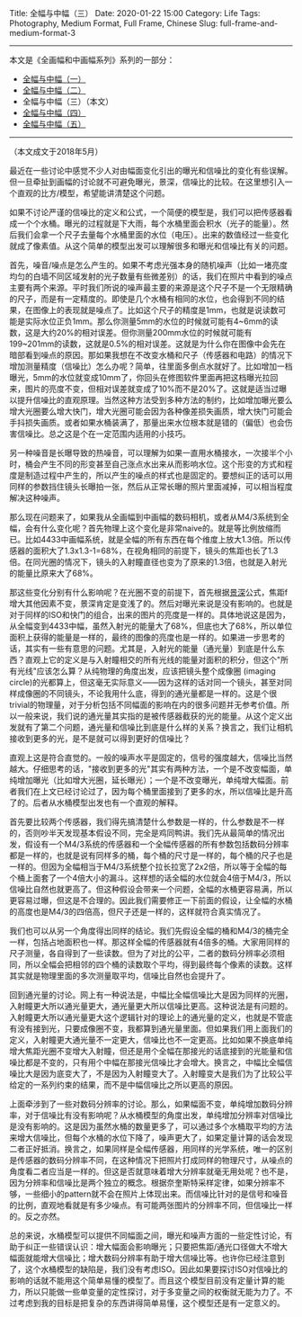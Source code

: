 Title: 全幅与中幅（三）
Date: 2020-01-22 15:00
Category: Life
Tags: Photography, Medium Format, Full Frame, Chinese
Slug: full-frame-and-medium-format-3


---

本文是《全画幅和中画幅系列》系列的一部分：

* [全幅与中幅（一）](/full-frame-and-medium-format-1.html)
* [全幅与中幅（二）](/full-frame-and-medium-format-2.html)
* 全幅与中幅（三）（本文）
* [全幅与中幅（四）](/full-frame-and-medium-format-4.html)
* [全幅与中幅（五）](/full-frame-and-medium-format-5.html)

---

（本文成文于2018年5月）

最近在一些讨论中感觉不少人对由幅面变化引出的曝光和信噪比的变化有些误解。但一旦牵扯到画幅的讨论就不可避免曝光，景深，信噪比的比较。在这里想引入一个直观的比方/模型，希望能讲清楚这个问题。

如果不讨论严谨的信噪比的定义和公式，一个简便的模型是，我们可以把传感器看成一个个水桶。曝光的过程就是下大雨，每个水桶里面会积水（光子的能量）。然后我们会拿一个尺子去量每个水桶里面的水位（电压）。出来的数值经过一些变化就成了像素值。从这个简单的模型出发可以理解很多和曝光和信噪比有关的问题。

首先，噪音/噪点是怎么产生的。如果不考虑光强本身的随机噪声（比如一堵亮度均匀的白墙不同区域发射的光子数量有些微差别）的话，我们在照片中看到的噪点主要有两个来源。平时我们所说的噪声最主要的来源是这个尺子不是一个无限精确的尺子，而是有一定精度的。即使是几个水桶有相同的水位，也会得到不同的结果，在图像上的表现就是噪点了。比如这个尺子的精度是1mm，也就是说读数可能是实际水位正负1mm。那么你测量5mm的水位的时候就可能有4~6mm的读数，这是大约20%的相对误差。但你测量200mm水位的时候就可能有199~201mm的读数，这就是0.5%的相对误差。这就是为什么你在图像中会先在暗部看到噪点的原因。那如果我想在不改变水桶和尺子（传感器和电路）的情况下增加测量精度（信噪比）怎么办呢？简单，往里面多倒点水就好了。比如增加一档曝光，5mm的水位就变成10mm了，你回头在修图软件里面再把这档曝光拉回来，图片的亮度不变，但相对误差就变成了10%而不是20%了。这就是适当过曝以提升信噪比的直观原理。当然这种方法受到多种方法的制约，比如增加曝光要么增大光圈要么增大快门，增大光圈可能会因为各种像差损失画质，增大快门可能会手抖损失画质。或者如果水桶装满了，那量出来水位根本就是错的（偏低）也会伤害信噪比。总之这是个在一定范围内适用的小技巧。

另一种噪音是长曝导致的热噪音，可以理解为如果一直用水桶接水，一次接半个小时，桶会产生不同的形变甚至自己涨点水出来从而影响水位。这个形变的方式和程度是制造过程中产生的，所以产生的噪点的样式也是固定的。要想纠正的话可以用同样的参数挡住镜头长曝拍一张，然后从正常长曝的照片里面减掉，可以相当程度解决这种噪声。

那么现在问题来了，如果我从全画幅到中画幅的数码相机，或者从M4/3系统到全幅，会有什么变化呢？首先物理上这个变化是非常naive的。就是等比例放缩而已。比如4433中画幅系统，就是全幅的所有东西在每个维度上放大1.3倍。所以传感器的面积大了1.3x1.3-1=68%，在视角相同的前提下，镜头的焦距也长了1.3倍。在同光圈的情况下，镜头的入射瞳直径也变为了原来的1.3倍，也就是入射光的能量比原来大了68%。

那这些变化分别有什么影响呢？在光圈不变的前提下，首先根据[景深](/focal-length-in-photography.html)公式，焦距f增大其他因素不变，景深肯定是变浅了的。然后对曝光来说是没有影响的。也就是对于同样的ISO和快门的组合，出来的图片的亮度是一样的。具体地说这是因为，从全幅变到4433中幅，虽然入射光的能量大了68%，但底也大了68%，所以单位面积上获得的能量是一样的，最终的图像的亮度也是一样的。如果进一步思考的话，其实有一些有意思的问题。尤其是，入射光的能量（通光量）到底是什么东西？直观上它的定义是与入射瞳相交的所有光线的能量对面积的积分，但这个"所有光线"应该怎么算？从纯物理的角度出发，应该把镜头整个成像圈 (imaging circle)的光都算上，但这毫无实际意义——因为这样的话对同一个镜头，甚至对同样成像圈的不同镜头，不论我用什么底，得到的通光量都是一样的。这是个很trivial的物理量，对于分析包括不同幅面的影响在内的很多问题并无参考价值。所以一般来说，我们说的通光量其实指的是被传感器截获的光的能量。从这个定义出发就有了第二个问题，通光量和信噪比到底是什么样的关系？换言之，我们让相机接收到更多的光，是不是就可以得到更好的信噪比？

直观上这是符合直觉的。一般的噪声水平是固定的，信号的强度越大，信噪比当然越大。仔细思考的话，"接收到更多的光"其实有两种方法，一个是不改变幅面，单纯增加曝光（比如增大光圈，延长曝光）；一个是不改变曝光，单纯增大幅面。前者我们在上文已经讨论过了，因为每个桶里面接到了更多的水，所以信噪比是升高了的。后者从水桶模型出发也有一个直观的解释。

首先要比较两个传感器，我们得先搞清楚什么参数是一样的，什么参数是不一样的，否则吵半天发现基本假设不同，完全是鸡同鸭讲。我们先从最简单的情况出发，假设有一个M4/3系统的传感器和一个全幅传感器的所有参数包括数码分辨率都是一样的，也就是说有同样多的桶，每个桶的尺寸是一样的，每个桶的尺子也是一样的。但因为全幅相当于M4/3系统整个拉长拉宽了2x2倍，所以等于全幅的每个桶上面套了一个4倍大小的漏斗。这样想的话全幅的水位就会4倍于M4/3，所以信噪比自然也就更高了。但这种假设会带来一个问题，全幅的水桶更容易满，所以更容易过曝，但这是不合理的。因此我们需要修正一下前面的假设，让全幅的水桶的高度也是M4/3的四倍高，但尺子还是一样的，这样就符合真实情况了。

我们也可以从另一个角度得出同样的结论。我们先假设全幅的桶和M4/3的桶完全一样，包括占地面积也一样。那这样全幅的传感器就有4倍多的桶。大家用同样的尺子测量，各自得到了一些读数。但为了对比的公平，二者的数码分辨率必须相同，所以全幅会把相邻的四个桶的读数取个平均，得到最终每个像素的读数。这样其实就是物理里面的多次测量取平均，信噪比自然也会提升了。

回到通光量的讨论。网上有一种说法是，中幅比全幅信噪比大是因为同样的光圈，入射瞳更大所以通光量更大，通光量更大所以信噪比更高。这种说法是有问题的。入射瞳更大所以通光量更大这个逻辑针对的理论上的通光量的定义，也就是不管底有没有接到光，只要成像圈不变，我都算到通光量里面。但如果我们用上面我们的定义，入射瞳更大通光量不一定更大，信噪比也不一定更高。比如如果不换底单纯增大焦距光圈不变增大入射瞳，但还是用个全幅在那接光的话底接到的光能量和信噪比都是不变的，只有用个中幅在那接光信噪比才会增大。换言之，中幅比全幅信噪比大是因为底变大了，不是因为入射瞳变大了。入射瞳变大是我们为了比较公平给定的一系列约束的结果，而不是中幅信噪比之所以更高的原因。

上面牵涉到了一些对数码分辨率的讨论。那么，如果幅面不变，单纯增加数码分辨率，对于信噪比有没有影响呢？从水桶模型的角度出发，单纯增加分辨率对信噪比是没有影响的。这是因为虽然水桶的数量更多了，可以通过多个水桶取平均的方法来增大信噪比，但每个水桶的水位下降了，噪声更大了，如果定量计算的话会发现二者正好抵消。换言之，如果同样是全幅传感器，用同样的光学系统，唯一的区别是传感器的数码分辨率不同，在这种情况下把照片打成同样的物理尺寸，从噪点的角度看二者应当是一样的。但这是否就意味着增大分辨率就毫无用处呢？也不是，因为分辨率和信噪比是两个独立的概念。根据奈奎斯特采样定律，如果分辨率不够，一些细小的pattern就不会在照片上体现出来。而信噪比针对的是信号和噪音的比例，直观地看就是有多少噪点。有可能两张图片的分辨率不同，但信噪比一样的。反之亦然。

总的来说，水桶模型可以提供不同幅面之间，曝光和噪声方面的一些定性讨论，有助于纠正一些错误认识：增大幅面会影响曝光；只要把焦距/通光口径做大不增大幅面就能增大信噪比；增大数码分辨率有助于增大信噪比等。也许你已经注意到了，这个水桶模型的缺陷是，我们没有考虑ISO。因此如果要探讨ISO对信噪比的影响的话就不能用这个简单易懂的模型了。而且这个模型目前没有定量计算的能力，所以只能做一些单变量的定性探讨，对于多变量之间的权衡就无能为力了。不过考虑到我的目标是把复杂的东西讲得简单易懂，这个模型还是有一定意义的。

<script async data-uid="65448d4615" src="https://yage.kit.com/65448d4615/index.js"></script>
